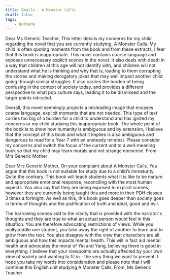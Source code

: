 ```yaml
---
title: Emails - A Monster Calls
draft: false
tags:
    - NathanW
---
```


Dear Ms Generic Teacher,
This letter details my concerns for my child regarding the novel that you are currently studying, A Monster Calls. My child is often quoting moments from the book and from these extracts, I fear that this book is inappropriate. This novel contains coarse language and exposes unnecessary explicit scenes in the novel. It also deals with death in a way that children at this age will not identify with, and children will not understand what he is thinking and why that is, leading to them corrupting the stories and making derogatory jokes that may well impact another child going through similar struggles. It also carries the burden of being confusing in the context of society today, and provides a different perspective to what pop culture says, leading it to be dismissed and the larger points ridiculed. 


Overall, this novel seemingly projects a misleading image that encases coarse language, explicit moments that are not needed. This type of text carries too big of a burden for a child to understand and has ignited my concerns or my child studying this inappropriate book. The whole point of the book is to show how humanity is ambiguous and by extension, I believe that the concept of this book and what it implies is also ambiguous and dangerous to read for a Year 7 with an unsteady mindest. Please consider my concerns and switch the focus of the current unit to a well-meaning book so that my child may learn morals and not strange nonsense.
From Mrs Generic Mother


Dear Mrs Generic Mother,
On your complaint about A Monster Calls. You argue that this book is not suitable for study due to a child’s immaturity. Quite the contrary. This book will teach students what it is like to be mature and appropriate emotional response, reconciling with the most human aspects. You also say that they are being exposed to explicit scenes, however they are currently being taught this and more in their PDH classes 3 times a fortnight. As well as this, this book goes deeper than society goes in terms of thoughts and the justification of truth and ideal, good and evil. 


The harrowing scenes add to the clarity that is provided with the narrator's thoughts and they are true to what an actual person would feel in this situation. You are therefore advocating restrictions of views. While you mollycoddle one student, you take away the right of another to learn and to grow from the text. You also disagree with the view that characters are all ambiguous and how this impacts mental health. This will in fact aid mental health and advocates the moral of Yin and Yang, believing there is good in everything. I believe that your viewpoints are actually affected by your own view of society and wanting to fit in - the very thing we want to prevent. I hope you take my words into consideration and please note that I will continue this English unit studying A Monster Calls.
From, Ms Generic Teacher

